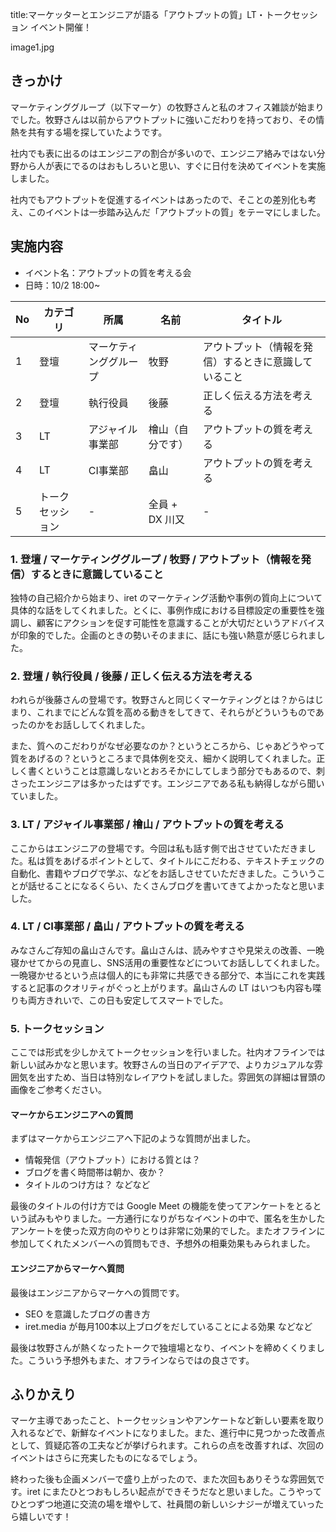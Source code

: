 title:マーケッターとエンジニアが語る「アウトプットの質」LT・トークセッション イベント開催！

image1.jpg

## きっかけ
マーケティンググループ（以下マーケ）の牧野さんと私のオフィス雑談が始まりでした。牧野さんは以前からアウトプットに強いこだわりを持っており、その情熱を共有する場を探していたようです。

社内でも表に出るのはエンジニアの割合が多いので、エンジニア絡みではない分野から人が表にでるのはおもしろいと思い、すぐに日付を決めてイベントを実施しました。

社内でもアウトプットを促進するイベントはあったので、そことの差別化も考え、このイベントは一歩踏み込んだ「アウトプットの質」をテーマにしました。

## 実施内容
 - イベント名：アウトプットの質を考える会
 - 日時：10/2 18:00~

| No | カテゴリ | 所属 | 名前 | タイトル |
| ---- | ---- | ---- | ---- | ---- |
| 1 | 登壇 | マーケティンググループ | 牧野 |アウトプット（情報を発信）するときに意識していること |
| 2 | 登壇 | 執行役員 | 後藤 | 正しく伝える方法を考える |
| 3 | LT | アジャイル事業部 | 檜山（自分です）| アウトプットの質を考える |
| 4 | LT | CI事業部 | 畠山 | アウトプットの質を考える |
| 5 | トークセッション | - | 全員 + DX 川又 | - |

### 1. 登壇 / マーケティンググループ / 牧野 / アウトプット（情報を発信）するときに意識していること
独特の自己紹介から始まり、iret のマーケティング活動や事例の質向上について具体的な話をしてくれました。とくに、事例作成における目標設定の重要性を強調し、顧客にアクションを促す可能性を意識することが大切だというアドバイスが印象的でした。企画のときの勢いそのままに、話にも強い熱意が感じられました。

### 2. 登壇 / 執行役員 / 後藤 / 正しく伝える方法を考える
われらが後藤さんの登場です。牧野さんと同じくマーケティングとは？からはじまり、これまでにどんな質を高める動きをしてきて、それらがどういうものであったのかをお話ししてくれました。

また、質へのこだわりがなぜ必要なのか？というところから、じゃあどうやって質をあげるの？というところまで具体例を交え、細かく説明してくれました。正しく書くということは意識しないとおろそかにしてしまう部分でもあるので、刺さったエンジニアは多かったはずです。エンジニアである私も納得しながら聞いていました。

### 3. LT / アジャイル事業部 / 檜山 / アウトプットの質を考える
ここからはエンジニアの登場です。今回は私も話す側で出させていただきました。私は質をあげるポイントとして、タイトルにこだわる、テキストチェックの自動化、書籍やブログで学ぶ、などをお話しさせていただきました。こういうことが話せることになるくらい、たくさんブログを書いてきてよかったなと思いました。

### 4. LT / CI事業部 / 畠山 / アウトプットの質を考える
みなさんご存知の畠山さんです。畠山さんは、読みやすさや見栄えの改善、一晩寝かせてからの見直し、SNS活用の重要性などについてお話ししてくれました。一晩寝かせるという点は個人的にも非常に共感できる部分で、本当にこれを実践すると記事のクオリティがぐっと上がります。畠山さんの LT はいつも内容も喋りも両方きれいで、この日も安定してスマートでした。

### 5. トークセッション
ここでは形式を少しかえてトークセッションを行いました。社内オフラインでは新しい試みかなと思います。牧野さんの当日のアイデアで、よりカジュアルな雰囲気を出すため、当日は特別なレイアウトを試しました。雰囲気の詳細は冒頭の画像をご参考ください。

#### マーケからエンジニアへの質問
まずはマーケからエンジニアへ下記のような質問が出ました。

- 情報発信（アウトプット）における質とは？
- ブログを書く時間帯は朝か、夜か？
- タイトルのつけ方は？ などなど

最後のタイトルの付け方では Google Meet の機能を使ってアンケートをとるという試みもやりました。一方通行になりがちなイベントの中で、匿名を生かしたアンケートを使った双方向のやりとりは非常に効果的でした。またオフラインに参加してくれたメンバーへの質問もでき、予想外の相乗効果もみられました。

#### エンジニアからマーケへ質問
最後はエンジニアからマーケへの質問です。

- SEO を意識したブログの書き方
- iret.media が毎月100本以上ブログをだしていることによる効果 などなど

最後は牧野さんが熱くなったトークで独壇場となり、イベントを締めくくりました。こういう予想外もまた、オフラインならではの良さです。

## ふりかえり
マーケ主導であったこと、トークセッションやアンケートなど新しい要素を取り入れるなどで、新鮮なイベントになりました。また、進行中に見つかった改善点として、質疑応答の工夫などが挙げられます。これらの点を改善すれば、次回のイベントはさらに充実したものになるでしょう。

終わった後も企画メンバーで盛り上がったので、また次回もありそうな雰囲気です。iret にまたひとつおもしろい起点ができそうだなと思いました。こうやってひとつずつ地道に交流の場を増やして、社員間の新しいシナジーが増えていったら嬉しいです！